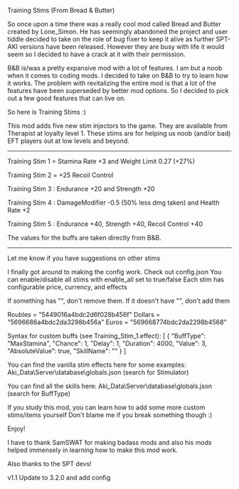 Training Stims (From Bread & Butter)

So once upon a time there was a really cool mod called Bread and Butter created by Lone_Simon. He has seemingly abandoned the project and user tiddle decided to take on the role of bug fixer to keep it alive as further SPT-AKI versions have been released. However they are busy with life it would seem so I decided to have a crack at it with their permission. 

B&B is/was a pretty expansive mod with a lot of features. I am but a noob when it comes to coding mods. I decided to take on B&B to try to learn how it works. The problem with revitalizing the entire mod is that a lot of the features have been superseded by better mod options. So I decided to pick out a few good features that can live on.

So here is Training Stims :)

This mod adds five new stim injectors to the game. They are available from Therapist at loyalty level 1.
These stims are for helping us noob (and/or bad) EFT players out at low levels and beyond.

****************************************************

Training Stim 1 = Stamina Rate +3 and Weight Limit 0.27 (+27%)

Training Stim 2 = +25 Recoil Control

Training Stim 3 : Endurance +20 and Strength +20

Training Stim 4 : DamageModifier -0.5 (50% less dmg taken) and Health Rate +2

Training Stim 5 : Endurance +40, Strength +40, Recoil Control +40

The values for the buffs are taken directly from B&B.

****************************************************

Let me know if you have suggestions on other stims 


I finally got around to making the config work. Check out config.json
You can enable/disable all stims with enable_all set to true/false
Each stim has configurable price, currency, and effects

If something has "", don't remove them. If it doesn't have "", don't add them

Roubles = "5449016a4bdc2d6f028b456f"
Dollars = "5696686a4bdc2da3298b456a"
Euros = "569668774bdc2da2298b4568"

Syntax for custom buffs (see Training_Stim_1.effect):
[
    {
        "BuffType": "MaxStamina",
        "Chance": 1,
        "Delay": 1,
        "Duration": 4000,
        "Value": 3,
        "AbsoluteValue": true,
        "SkillName": ""
    }
]

You can find the vanilla stim effects here for some examples:
Aki_Data\Server\database\globals.json (search for Stimulator)

You can find all the skills here:
Aki_Data\Server\database\globals.json (search for BuffType)

If you study this mod, you can learn how to add some more custom stims/items yourself
Don't blame me if you break something though :)

Enjoy!

I have to thank SamSWAT for making badass mods and also his mods helped immensely in learning how to make this mod work.

Also thanks to the SPT devs!



v1.1 Update to 3.2.0 and add config